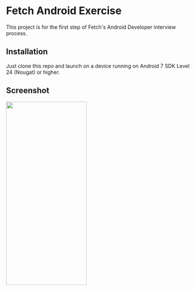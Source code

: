 # Fetch Android Exercise

This project is for the first step of Fetch's Android Developer interview process. 

## Installation

Just clone this repo and launch on a device running on Android 7 SDK Level 24 (Nougat) or higher.

## Screenshot

<img src="https://github.com/user-attachments/assets/d4ef32d9-e693-4b61-bc47-22f2fd26a891" width="220" height="500" />
